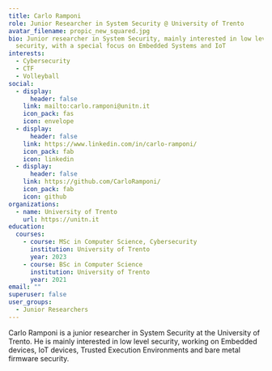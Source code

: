 ```yaml
---
title: Carlo Ramponi
role: Junior Researcher in System Security @ University of Trento
avatar_filename: propic_new_squared.jpg
bio: Junior researcher in System Security, mainly interested in low level
  security, with a special focus on Embedded Systems and IoT
interests:
  - Cybersecurity
  - CTF
  - Volleyball
social:
  - display:
      header: false
    link: mailto:carlo.ramponi@unitn.it
    icon_pack: fas
    icon: envelope
  - display:
      header: false
    link: https://www.linkedin.com/in/carlo-ramponi/
    icon_pack: fab
    icon: linkedin
  - display:
      header: false
    link: https://github.com/CarloRamponi/
    icon_pack: fab
    icon: github
organizations:
  - name: University of Trento
    url: https://unitn.it
education:
  courses:
    - course: MSc in Computer Science, Cybersecurity
      institution: University of Trento
      year: 2023
    - course: BSc in Computer Science
      institution: University of Trento
      year: 2021
email: ""
superuser: false
user_groups:
  - Junior Researchers
---
```

Carlo Ramponi is a junior researcher in System Security at the University of Trento.
He is mainly interested in low level security, working on Embedded devices, IoT devices, Trusted Execution Environments and bare metal firmware security.
